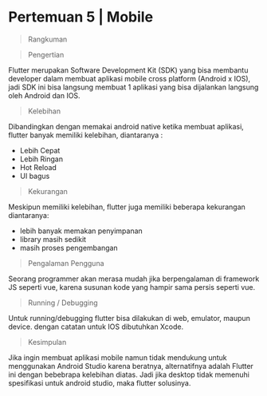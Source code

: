 # Pertemuan 5 | Mobile

> Rangkuman

> Pengertian 

Flutter merupakan Software Development Kit (SDK) yang bisa membantu developer dalam membuat aplikasi mobile cross platform (Android x IOS), jadi SDK ini bisa langsung membuat 1 aplikasi yang bisa dijalankan langsung oleh Android dan IOS.

> Kelebihan 

Dibandingkan dengan memakai android native ketika membuat aplikasi, flutter banyak memiliki kelebihan, diantaranya :
 - Lebih Cepat
 - Lebih Ringan
 - Hot Reload
 - UI bagus

> Kekurangan 

Meskipun memiliki kelebihan, flutter juga memiliki beberapa kekurangan diantaranya:
 - lebih banyak memakan penyimpanan
 - library masih sedikit
 - masih proses pengembangan


> Pengalaman Pengguna

Seorang programmer akan merasa mudah jika berpengalaman di framework JS seperti vue, karena susunan kode yang hampir sama persis seperti vue.

> Running / Debugging

Untuk running/debugging flutter bisa dilakukan di web, emulator, maupun device. dengan catatan untuk IOS dibutuhkan Xcode.

> Kesimpulan

Jika ingin membuat aplikasi mobile namun tidak mendukung untuk menggunakan Android Studio karena beratnya, alternatifnya adalah Flutter ini dengan bebebrapa kelebihan diatas. Jadi jika desktop tidak memenuhi spesifikasi untuk android studio, maka flutter solusinya.

